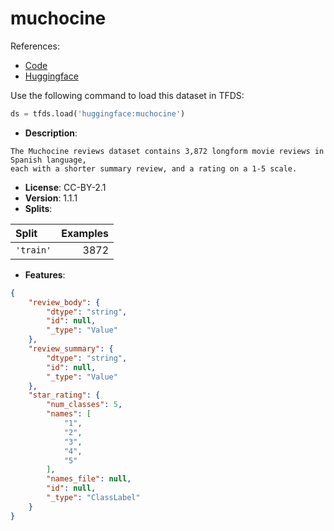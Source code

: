 # muchocine

References:

*   [Code](https://github.com/huggingface/datasets/blob/master/datasets/muchocine)
*   [Huggingface](https://huggingface.co/datasets/muchocine)



Use the following command to load this dataset in TFDS:

```python
ds = tfds.load('huggingface:muchocine')
```

*   **Description**:

```
The Muchocine reviews dataset contains 3,872 longform movie reviews in Spanish language,
each with a shorter summary review, and a rating on a 1-5 scale.
```

*   **License**: CC-BY-2.1
*   **Version**: 1.1.1
*   **Splits**:

Split  | Examples
:----- | -------:
`'train'` | 3872

*   **Features**:

```json
{
    "review_body": {
        "dtype": "string",
        "id": null,
        "_type": "Value"
    },
    "review_summary": {
        "dtype": "string",
        "id": null,
        "_type": "Value"
    },
    "star_rating": {
        "num_classes": 5,
        "names": [
            "1",
            "2",
            "3",
            "4",
            "5"
        ],
        "names_file": null,
        "id": null,
        "_type": "ClassLabel"
    }
}
```


